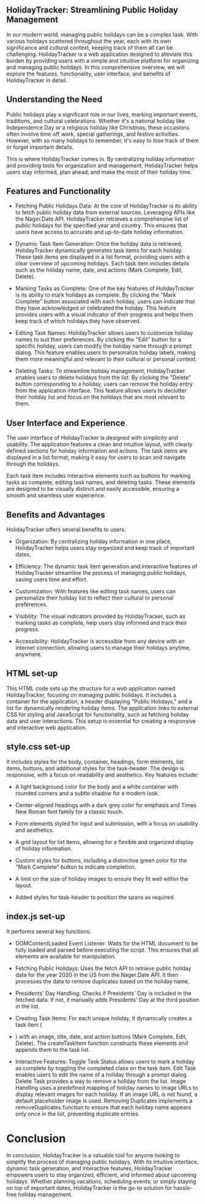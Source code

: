 ## HolidayTracker: Streamlining Public Holiday Management
In our modern world, managing public holidays can be a complex task. With various holidays scattered throughout the year, each with its own significance and cultural context, keeping track of them all can be challenging. HolidayTracker is a web application designed to alleviate this burden by providing users with a simple and intuitive platform for organizing and managing public holidays. In this comprehensive overview, we will explore the features, functionality, user interface, and benefits of HolidayTracker in detail.

## Understanding the Need
Public holidays play a significant role in our lives, marking important events, traditions, and cultural celebrations. Whether it's a national holiday like Independence Day or a religious holiday like Christmas, these occasions often involve time off work, special gatherings, and festive activities. However, with so many holidays to remember, it's easy to lose track of them or forget important details.

This is where HolidayTracker comes in. By centralizing holiday information and providing tools for organization and management, HolidayTracker helps users stay informed, plan ahead, and make the most of their holiday time.

## Features and Functionality

- Fetching Public Holidays Data: At the core of HolidayTracker is its ability to fetch public holiday data from external sources. Leveraging APIs like the Nager.Date API, HolidayTracker retrieves a comprehensive list of public holidays for the specified year and country. This ensures that users have access to accurate and up-to-date holiday information.

- Dynamic Task Item Generation: Once the holiday data is retrieved, HolidayTracker dynamically generates task items for each holiday. These task items are displayed in a list format, providing users with a clear overview of upcoming holidays. Each task item includes details such as the holiday name, date, and actions (Mark Complete, Edit, Delete).

- Marking Tasks as Complete: One of the key features of HolidayTracker is its ability to mark holidays as complete. By clicking the "Mark Complete" button associated with each holiday, users can indicate that they have acknowledged or celebrated the holiday. This feature provides users with a visual indicator of their progress and helps them keep track of which holidays they have observed.

- Editing Task Names: HolidayTracker allows users to customize holiday names to suit their preferences. By clicking the "Edit" button for a specific holiday, users can modify the holiday name through a prompt dialog. This feature enables users to personalize holiday labels, making them more meaningful and relevant to their cultural or personal context.

- Deleting Tasks: To streamline holiday management, HolidayTracker enables users to delete holidays from the list. By clicking the "Delete" button corresponding to a holiday, users can remove the holiday entry from the application interface. This feature allows users to declutter their holiday list and focus on the holidays that are most relevant to them.

## User Interface and Experience
The user interface of HolidayTracker is designed with simplicity and usability. The application features a clean and intuitive layout, with clearly defined sections for holiday information and actions. The task items are displayed in a list format, making it easy for users to scan and navigate through the holidays.

Each task item includes interactive elements such as buttons for marking tasks as complete, editing task names, and deleting tasks. These elements are designed to be visually distinct and easily accessible, ensuring a smooth and seamless user experience.

## Benefits and Advantages
HolidayTracker offers several benefits to users:

- Organization: By centralizing holiday information in one place, HolidayTracker helps users stay organized and keep track of important dates.

- Efficiency: The dynamic task item generation and interactive features of HolidayTracker streamline the process of managing public holidays, saving users time and effort.

- Customization: With features like editing task names, users can personalize their holiday list to reflect their cultural or personal preferences.

- Visibility: The visual indicators provided by HolidayTracker, such as marking tasks as complete, help users stay informed and track their progress.

- Accessibility: HolidayTracker is accessible from any device with an internet connection, allowing users to manage their holidays anytime, anywhere.

## HTML set-up

This HTML code sets up the structure for a web application named HolidayTracker, focusing on managing public holidays. It includes a container for the application, a header displaying "Public Holidays," and a list for dynamically rendering holiday items. The application links to external CSS for styling and JavaScript for functionality, such as fetching holiday data and user interactions. This setup is essential for creating a responsive and interactive web application.

## style.css set-up
It includes styles for the body, container, headings, form elements, list items, buttons, and additional styles for the task-header. The design is responsive, with a focus on readability and aesthetics. Key features include:

- A light background color for the body and a white container with rounded corners and a subtle shadow for a modern look.

- Center-aligned headings with a dark grey color for emphasis and Times New Roman font family for a classic touch.

- Form elements styled for input and submission, with a focus on usability and aesthetics.
- A grid layout for list items, allowing for a flexible and organized display of holiday information.
- Custom styles for buttons, including a distinctive green color for the "Mark Complete" button to indicate completion.

- A limit on the size of holiday images to ensure they fit well within the layout.
- Added styles for task-header to position the spans as required.

## index.js set-up
It performs several key functions:

- DOMContentLoaded Event Listener: Waits for the HTML document to be fully loaded and parsed before executing the script. This ensures that all elements are available for manipulation.

- Fetching Public Holidays: Uses the fetch API to retrieve public holiday data for the year 2020 in the US from the Nager.Date API. It then processes the data to remove duplicates based on the holiday name.

- Presidents' Day Handling: Checks if Presidents' Day is included in the fetched data. If not, it manually adds Presidents' Day at the third position in the list.

- Creating Task Items: For each unique holiday, it dynamically creates a task item (<li>) with an image, title, date, and action buttons (Mark Complete, Edit, Delete). The createTaskItem function constructs these elements and appends them to the task list.

- Interactive Features: Toggle Task Status allows users to mark a holiday as complete by toggling the completed class on the task item. Edit Task enables users to edit the name of a holiday through a prompt dialog. Delete Task provides a way to remove a holiday from the list. Image Handling uses a predefined mapping of holiday names to image URLs to display relevant images for each holiday. If an image URL is not found, a default placeholder image is used. Removing Duplicates implements a removeDuplicates function to ensure that each holiday name appears only once in the list, preventing duplicate entries.
# Conclusion
In conclusion, HolidayTracker is a valuable tool for anyone looking to simplify the process of managing public holidays. With its intuitive interface, dynamic task generation, and interactive features, HolidayTracker empowers users to stay organized, efficient, and informed about upcoming holidays. Whether planning vacations, scheduling events, or simply staying on top of important dates, HolidayTracker is the go-to solution for hassle-free holiday management.
